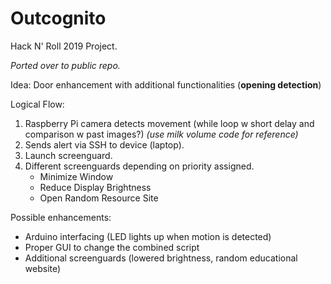 # Outcognito
Hack N' Roll 2019 Project.

_Ported over to public repo._

Idea: Door enhancement with additional functionalities (**opening detection**)

Logical Flow:

1. Raspberry Pi camera detects movement (while loop w short delay and comparison w past images?) *(use milk volume code for reference)*
2. Sends alert via SSH to device (laptop).
3. Launch screenguard.
4. Different screenguards depending on priority assigned.
    * Minimize Window 
    * Reduce Display Brightness
    * Open Random Resource Site


Possible enhancements:
* Arduino interfacing (LED lights up when motion is detected)
* Proper GUI to change the combined script
* Additional screenguards (lowered brightness, random educational website)

